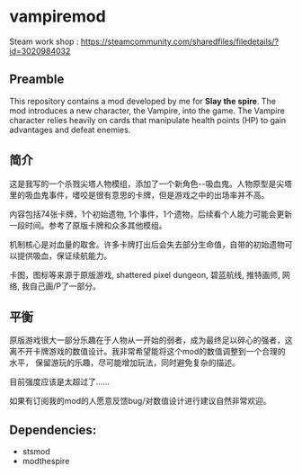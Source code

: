# vampiremod

Steam work shop : https://steamcommunity.com/sharedfiles/filedetails/?id=3020984032

## Preamble

This repository contains a mod developed by me for **Slay the spire**. The mod introduces a new character, the Vampire,
into the game. The Vampire character relies heavily on cards that manipulate health points (HP) to gain
advantages and defeat enemies.

## 简介

这是我写的一个杀戮尖塔人物模组，添加了一个新角色--吸血鬼。人物原型是尖塔里的吸血鬼事件，嗜咬是很有意思的卡牌，但是游戏之中的出场率并不高。

内容包括74张卡牌，1个初始遗物, 1个事件，1个遗物，后续看个人能力可能会更新一段时间。参考了原版卡牌和众多其他模组。

机制核心是对血量的取舍。许多卡牌打出后会失去部分生命值，自带的初始遗物可以提供吸血，保证续航能力。

卡图，图标等来源于原版游戏, shattered pixel dungeon, 碧蓝航线, 推特画师, 网络, 我自己画/P了一部分。

## 平衡

原版游戏很大一部分乐趣在于人物从一开始的弱者，成为最终足以碎心的强者，这离不开卡牌游戏的数值设计。我非常希望能将这个mod的数值调整到一个合理的水平，
保留游玩的乐趣，尽可能增加玩法，同时避免复杂的描述。

目前强度应该是太超过了……

如果有订阅我的mod的人愿意反馈bug/对数值设计进行建议自然非常欢迎。

## Dependencies:

- stsmod
- modthespire

